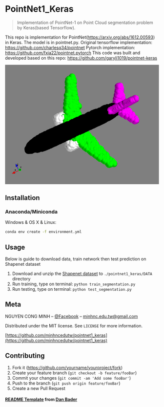 # PointNet1_Keras
> Implementation of PointNet-1 on Point Cloud segmentation problem by Keras(based Tensorflow).

This repo is implementation for PointNet(https://arxiv.org/abs/1612.00593) in Keras. The model is in pointnet.py.
Original tensorflow implementation: https://github.com/charlesq34/pointnet
Pytorch implementation: https://github.com/fxia22/pointnet.pytorch
This code was built and developed based on this repo: https://github.com/garyli1019/pointnet-keras

![](outputs/segmented_airplane.png)

## Installation

### Anaconda/Miniconda

Windows & OS X & Linux:

```sh
conda env create -f environment.yml
```

## Usage 

Below is guide to download data, train network then test prediction on Shapenet dataset

1. Download and unzip the [Shapenet dataset](https://shapenet.cs.stanford.edu/ericyi/shapenetcore_partanno_v0.zip) to `./pointnet1_keras/DATA` directory
1. Run training, type on terminal: `python train_segmentation.py`
1. Run testing, type on terminal: `python test_segmentation.py`

## Meta

NGUYEN CONG MINH – [@Facebook](https://www.facebook.com/minhnc.social) – minhnc.edu.tw@gmail.com

Distributed under the MIT license. See ``LICENSE`` for more information.

[https://github.com/minhncedutw/pointnet1_keras](https://github.com/minhncedutw/pointnet1_keras)

## Contributing

1. Fork it (<https://github.com/yourname/yourproject/fork>)
2. Create your feature branch (`git checkout -b feature/fooBar`)
3. Commit your changes (`git commit -am 'Add some fooBar'`)
4. Push to the branch (`git push origin feature/fooBar`)
5. Create a new Pull Request

#### [README Template](https://github.com/dbader/readme-template) from [Dan Bader](https://dbader.org/blog/write-a-great-readme-for-your-github-project)
